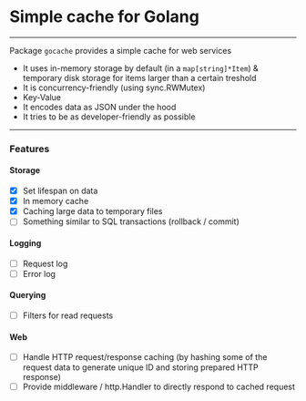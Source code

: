 # Simple cache for Golang

---

Package `gocache` provides a simple cache for web services

- It uses in-memory storage by default (in a `map[string]*Item`) & temporary disk storage for items larger than a certain treshold
- It is concurrency-friendly (using sync.RWMutex)
- Key-Value
- It encodes data as JSON under the hood
- It tries to be as developer-friendly as possible

---

### Features

#### Storage

- [x] Set lifespan on data
- [x] In memory cache
- [x] Caching large data to temporary files
- [ ] Something similar to SQL transactions (rollback / commit)

#### Logging

- [ ] Request log
- [ ] Error log

#### Querying

- [ ] Filters for read requests

#### Web

- [ ] Handle HTTP request/response caching (by hashing some of the request data to generate unique ID and storing prepared HTTP response)
- [ ] Provide middleware / http.Handler to directly respond to cached request

